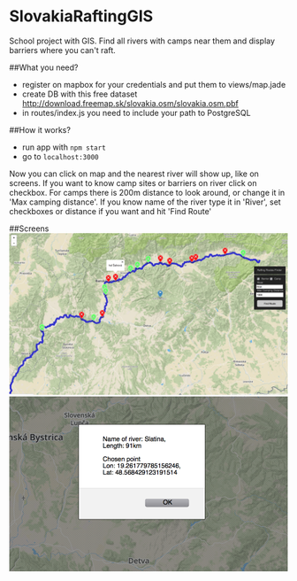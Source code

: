 # SlovakiaRaftingGIS
School project with GIS.
Find all rivers with camps near them and display barriers where you can't raft.

##What you need?
* register on mapbox for your credentials and put them to views/map.jade
* create DB with this free dataset http://download.freemap.sk/slovakia.osm/slovakia.osm.pbf
* in routes/index.js you need to include your path to PostgreSQL

##How it works?
* run app with `npm start`
* go to `localhost:3000`

Now you can click on map and the nearest river will show up, like on screens. If you want to know camp sites or barriers on river click on checkbox. For camps there is 200m distance to look around, or change it in 'Max camping distance'.
If you know name of the river type it in 'River', set checkboxes or distance if you want and hit 'Find Route'

##Screens
![GitHub Logo](https://github.com/robooo/SlovakiaRaftingGIS/blob/master/screens/logo_slovakia_1.png)
![GitHub Logo](https://github.com/robooo/SlovakiaRaftingGIS/blob/master/screens/logo_slovakia_2.png)
